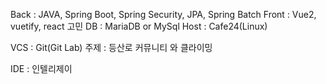 Back : JAVA, Spring Boot, Spring Security, JPA, Spring Batch
Front : Vue2, vuetify, react 고민
DB : MariaDB or MySql
Host : Cafe24(Linux)

VCS : Git(Git Lab)
주제 : 등산로 커뮤니티 와 클라이밍

IDE : 인텔리제이


